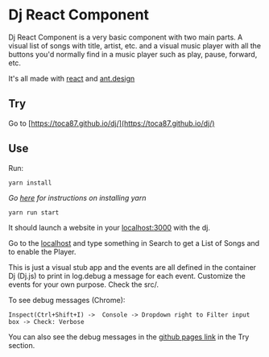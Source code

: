 # Dj React Component
Dj React Component is a very basic component with two main parts. A visual
list of songs with title, artist, etc. and a visual music player with all the buttons
you'd normally find in a music player such as play, pause, forward, etc.

It's all made with [react](https://reactjs.org) and [ant.design](https://ant.design)

## Try
Go to [https://toca87.github.io/dj/](https://toca87.github.io/dj/)

## Use
Run:

    yarn install

*Go [here]() for instructions on installing yarn*

    yarn run start

It should launch a website in your [localhost:3000](http://localhost:3000) with the dj.

Go to the [localhost](http://localhost:3000) and type something in Search to get a List 
of Songs and to enable the Player.

This is just a visual stub app and the events are all defined in the container 
Dj (Dj.js) to print in log.debug a message for each event. Customize the events for
your own purpose. Check the src/.

To see debug messages (Chrome):

    Inspect(Ctrl+Shift+I) ->  Console -> Dropdown right to Filter input box -> Check: Verbose

You can also see the debug messages in the [github pages link](https://toca87.github.io/dj/) 
in the Try section.
